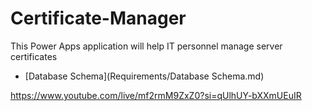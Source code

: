 # Certificate-Manager
This Power Apps application will help IT personnel manage server certificates

- [Database Schema](Requirements/Database Schema.md)


https://www.youtube.com/live/mf2rmM9ZxZ0?si=qUlhUY-bXXmUEuIR
